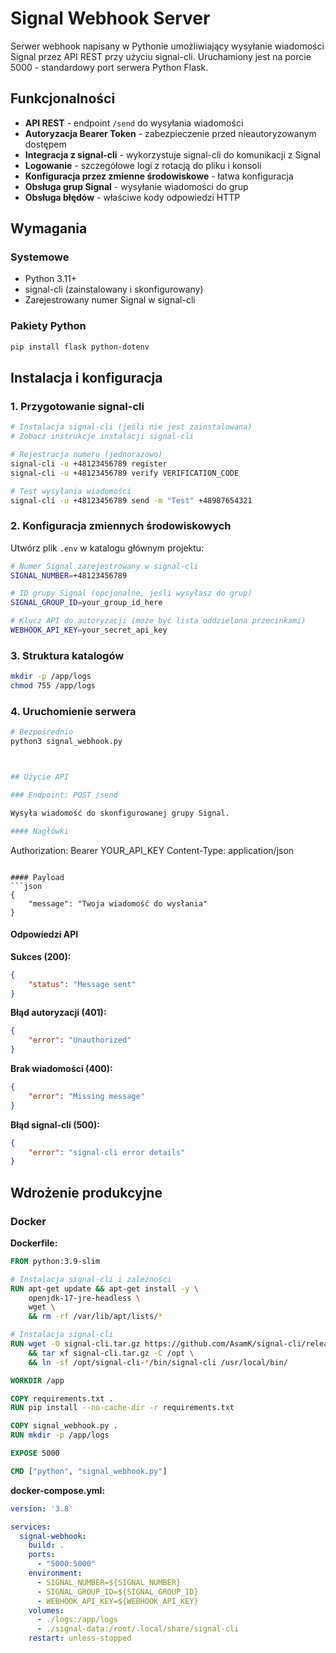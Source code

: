 # Signal Webhook Server

Serwer webhook napisany w Pythonie umożliwiający wysyłanie wiadomości Signal przez API REST przy użyciu signal-cli. Uruchamiony jest na porcie 5000 - standardowy port serwera Python Flask.

## Funkcjonalności

- **API REST** - endpoint `/send` do wysyłania wiadomości
- **Autoryzacja Bearer Token** - zabezpieczenie przed nieautoryzowanym dostępem
- **Integracja z signal-cli** - wykorzystuje signal-cli do komunikacji z Signal
- **Logowanie** - szczegółowe logi z rotacją do pliku i konsoli
- **Konfiguracja przez zmienne środowiskowe** - łatwa konfiguracja
- **Obsługa grup Signal** - wysyłanie wiadomości do grup
- **Obsługa błędów** - właściwe kody odpowiedzi HTTP

## Wymagania

### Systemowe
- Python 3.11+
- signal-cli (zainstalowany i skonfigurowany)
- Zarejestrowany numer Signal w signal-cli

### Pakiety Python
```bash
pip install flask python-dotenv
```

## Instalacja i konfiguracja

### 1. Przygotowanie signal-cli

```bash
# Instalacja signal-cli (jeśli nie jest zainstalowana)
# Zobacz instrukcje instalacji signal-cli

# Rejestracja numeru (jednorazowo)
signal-cli -u +48123456789 register
signal-cli -u +48123456789 verify VERIFICATION_CODE

# Test wysyłania wiadomości
signal-cli -u +48123456789 send -m "Test" +48987654321
```

### 2. Konfiguracja zmiennych środowiskowych

Utwórz plik `.env` w katalogu głównym projektu:

```bash
# Numer Signal zarejestrowany w signal-cli
SIGNAL_NUMBER=+48123456789

# ID grupy Signal (opcjonalne, jeśli wysyłasz do grup)
SIGNAL_GROUP_ID=your_group_id_here

# Klucz API do autoryzacji (może być lista oddzielona przecinkami)
WEBHOOK_API_KEY=your_secret_api_key
```

### 3. Struktura katalogów

```bash
mkdir -p /app/logs
chmod 755 /app/logs
```

### 4. Uruchomienie serwera

```bash
# Bezpośrednio
python3 signal_webhook.py



## Użycie API

### Endpoint: POST /send

Wysyła wiadomość do skonfigurowanej grupy Signal.

#### Nagłówki
```
Authorization: Bearer YOUR_API_KEY
Content-Type: application/json
```

#### Payload
```json
{
    "message": "Twoja wiadomość do wysłania"
}
```

#### Odpowiedzi API

**Sukces (200):**
```json
{
    "status": "Message sent"
}
```

**Błąd autoryzacji (401):**
```json
{
    "error": "Unauthorized"
}
```

**Brak wiadomości (400):**
```json
{
    "error": "Missing message"
}
```

**Błąd signal-cli (500):**
```json
{
    "error": "signal-cli error details"
}
```

## Wdrożenie produkcyjne

### Docker

**Dockerfile:**
```dockerfile
FROM python:3.9-slim

# Instalacja signal-cli i zależności
RUN apt-get update && apt-get install -y \
    openjdk-17-jre-headless \
    wget \
    && rm -rf /var/lib/apt/lists/*

# Instalacja signal-cli
RUN wget -O signal-cli.tar.gz https://github.com/AsamK/signal-cli/releases/latest/download/signal-cli-0.12.0.tar.gz \
    && tar xf signal-cli.tar.gz -C /opt \
    && ln -sf /opt/signal-cli-*/bin/signal-cli /usr/local/bin/

WORKDIR /app

COPY requirements.txt .
RUN pip install --no-cache-dir -r requirements.txt

COPY signal_webhook.py .
RUN mkdir -p /app/logs

EXPOSE 5000

CMD ["python", "signal_webhook.py"]
```

**docker-compose.yml:**
```yaml
version: '3.8'

services:
  signal-webhook:
    build: .
    ports:
      - "5000:5000"
    environment:
      - SIGNAL_NUMBER=${SIGNAL_NUMBER}
      - SIGNAL_GROUP_ID=${SIGNAL_GROUP_ID}
      - WEBHOOK_API_KEY=${WEBHOOK_API_KEY}
    volumes:
      - ./logs:/app/logs
      - ./signal-data:/root/.local/share/signal-cli
    restart: unless-stopped
```
